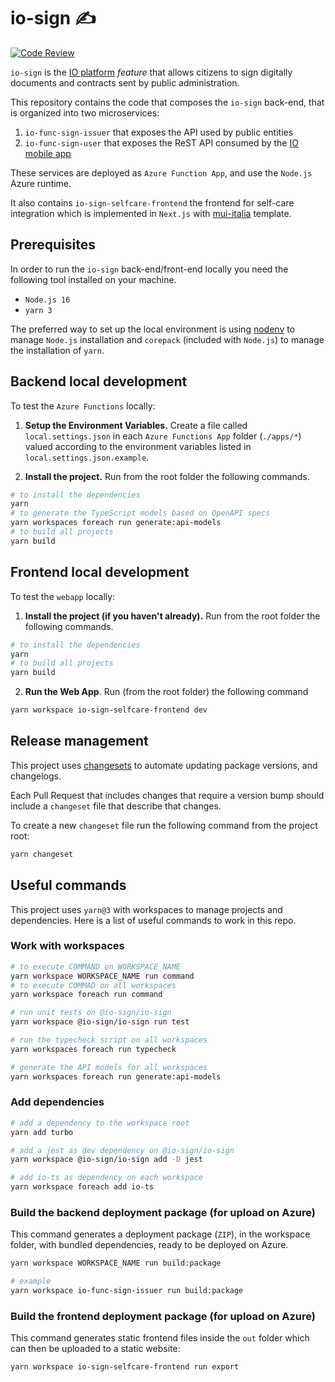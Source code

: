 # io-sign ✍️

[![Code Review](https://github.com/pagopa/io-sign/actions/workflows/code-review.yaml/badge.svg?branch=main)](https://github.com/pagopa/io-sign/actions/workflows/code-review.yaml)

`io-sign` is the [IO platform](https://io.italia.it) _feature_ that allows citizens to sign digitally documents and contracts sent by public administration.

This repository contains the code that composes the `io-sign` back-end, that is organized into two microservices:

1. `io-func-sign-issuer` that exposes the API used by public entities
2. `io-func-sign-user` that exposes the ReST API consumed by the [IO mobile app](https://github.com/pagopa/io-app)

These services are deployed as `Azure Function App`, and use the `Node.js` Azure runtime.

It also contains `io-sign-selfcare-frontend` the frontend for self-care integration which is implemented in `Next.js` with [mui-italia](https://github.com/pagopa/mui-italia) template.

## Prerequisites

In order to run the `io-sign` back-end/front-end locally you need the following tool installed on your machine.

- `Node.js 16`
- `yarn 3`

The preferred way to set up the local environment is using [nodenv](https://github.com/nodenv/nodenv) to manage `Node.js` installation and `corepack` (included with `Node.js`) to manage the installation of `yarn`.

## Backend local development

To test the `Azure Functions` locally:

1. **Setup the Environment Variables.** Create a file called `local.settings.json` in each `Azure Functions App` folder (`./apps/*`) valued according to the environment variables listed in `local.settings.json.example`.

2. **Install the project.** Run from the root folder the following commands.

```bash
# to install the dependencies
yarn
# to generate the TypeScript models based on OpenAPI specs
yarn workspaces foreach run generate:api-models
# to build all projects
yarn build
```

## Frontend local development

To test the `webapp` locally:

1. **Install the project (if you haven't already).** Run from the root folder the following commands.

```bash
# to install the dependencies
yarn
# to build all projects
yarn build
```

2. **Run the Web App**. Run (from the root folder) the following command

```bash
yarn workspace io-sign-selfcare-frontend dev
```

## Release management

This project uses [changesets](https://github.com/changesets/changesets) to automate updating package versions, and changelogs.

Each Pull Request that includes changes that require a version bump should include a `changeset` file that describe that changes.

To create a new `changeset` file run the following command from the project root:

```bash
yarn changeset
```

## Useful commands

This project uses `yarn@3` with workspaces to manage projects and dependencies. Here is a list of useful commands to work in this repo.

### Work with workspaces

```bash
# to execute COMMAND on WORKSPACE_NAME
yarn workspace WORKSPACE_NAME run command
# to execute COMMAD on all workspaces
yarn workspace foreach run command

# run unit tests on @io-sign/io-sign
yarn workspace @io-sign/io-sign run test

# run the typecheck script on all workspaces
yarn workspaces foreach run typecheck

# generate the API models for all workspaces
yarn workspaces foreach run generate:api-models
```

### Add dependencies

```bash
# add a dependency to the workspace root
yarn add turbo

# add a jest as dev dependency on @io-sign/io-sign
yarn workspace @io-sign/io-sign add -D jest

# add io-ts as dependency on each workspace
yarn workspace foreach add io-ts
```

### Build the backend deployment package (for upload on Azure)

This command generates a deployment package (`ZIP`), in the workspace folder, with bundled dependencies, ready to be deployed on Azure.

```bash
yarn workspace WORKSPACE_NAME run build:package

# example
yarn workspace io-func-sign-issuer run build:package
```

### Build the frontend deployment package (for upload on Azure)

This command generates static frontend files inside the `out` folder which can then be uploaded to a static website:

```bash
yarn workspace io-sign-selfcare-frontend run export
```
